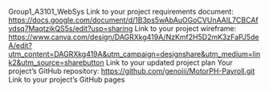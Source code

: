 Group1_A3101_WebSys
Link to your project requirements document: https://docs.google.com/document/d/1B3ps5wAbAuOGoCVUnAAIL7CBCAfvdsq7MaqtzikQS5s/edit?usp=sharing
Link to your project wireframe: https://www.canva.com/design/DAGRXkg419A/NzKmf2H5D2mK3zFaPJ5deA/edit?utm_content=DAGRXkg419A&utm_campaign=designshare&utm_medium=link2&utm_source=sharebutton
Link to your updated project plan
Your project’s GitHub repository: https://github.com/genoiii/MotorPH-Payroll.git
Link to your project’s GitHub pages
